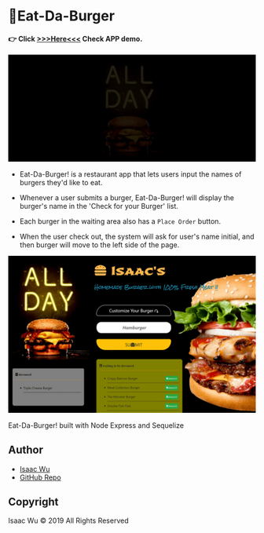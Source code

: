 # 🍔Eat-Da-Burger

####   :point_right: Click  **[>>>Here<<<](https://eatdaburger-iw.herokuapp.com/)**  Check APP demo.

![concert](./public/assets/img/animate.gif)

* Eat-Da-Burger! is a restaurant app that lets users input the names of burgers they'd like to eat.

* Whenever a user submits a burger, Eat-Da-Burger! will display the burger's name in the 'Check for your Burger' list.

* Each burger in the waiting area also has a `Place Order` button.

* When the user check out, the system will ask for user's name initial, and then burger will move to the left side of the page.

![concert](./public/assets/img/scn.png)

Eat-Da-Burger! built with Node Express and Sequelize


## Author
* [Isaac Wu](https://github.com/squall2046)
* [GitHub Repo](https://github.com/squall2046/Eat-Da-Burger-Sequel)

## Copyright
Isaac Wu © 2019 All Rights Reserved
